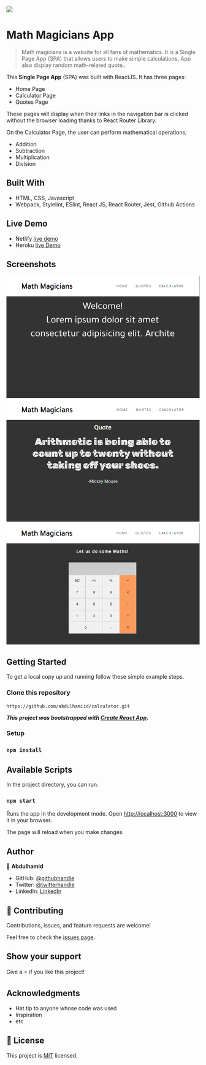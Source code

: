 ![](https://img.shields.io/badge/Microverse-blueviolet)

# Math Magicians App

>Math magicians is a website for all fans of mathematics. It is a Single Page App (SPA) that allows users to make simple calculations, App also display random math-related quote..

This **Single Page App** (SPA) was built with ReactJS. It has three pages:

- Home Page
- Calculator Page
- Quotes Page

These pages will display when their links in the navigation bar is clicked without the browser loading thanks to React Router Library.

On the Calculator Page, the user can perform mathematical operations;

- Addition
- Subtraction
- Multiplication
- Division


## Built With

- HTML, CSS, Javascript
- Webpack, Stylelint, ESlint, React JS, React Router, Jest, Github Actions

## Live Demo
- Netlify [live demo](https://melodious-toffee-2c949d.netlify.app/)
- Heroku [live Demo](https://abdulhamid-react-calculator.herokuapp.com/quotes)


## Screenshots
![screenshot](./src/img/calc3.PNG)
![screenshot](./src/img/calc2.PNG)
![screenshot](./src/img/calc1.PNG)
## Getting Started

To get a local copy up and running follow these simple example steps.

### Clone this repository

```
https://github.com/abdulhamiid/calculator.git
```
***This project was bootstrapped with [Create React App](https://github.com/facebook/create-react-app).***

### Setup
### ``` npm install ```

## Available Scripts

In the project directory, you can run:

### `npm start`

Runs the app in the development mode.
Open [http://localhost:3000](http://localhost:3000) to view it in your browser.

The page will reload when you make changes.

## Author

👤 **Abdulhamid**

- GitHub: [@githubhandle](https://github.com/abdulhamiid)
- Twitter: [@twitterhandle](https://twitter.com/abdulhamid_adio)
- LinkedIn: [LinkedIn](https://www.linkedin.com/in/abdulhamid-adio-b0b343223)

## 🤝 Contributing

Contributions, issues, and feature requests are welcome!

Feel free to check the [issues page](https://github.com/abdulhamiid/calculator/issues).

## Show your support

Give a ⭐️ if you like this project!

## Acknowledgments

- Hat tip to anyone whose code was used
- Inspiration
- etc

## 📝 License

This project is [MIT](./MIT.md) licensed.
